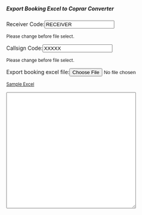 <?php  
 $test = 'suja';
 

?>

 <!doctype html>
<html lang="en">
  <head>
    <!-- Required meta tags -->
    <meta charset="utf-8">
    <meta name="viewport" content="width=device-width, initial-scale=1, shrink-to-fit=no">
    <title>Export Booking Excel to Coprar Converter</title>
    <!-- Bootstrap CSS -->
     <link rel="stylesheet" href="https://stackpath.bootstrapcdn.com/bootstrap/4.5.2/css/bootstrap.min.css">
    <script src="https://code.jquery.com/jquery-3.5.1.slim.min.js"
        integrity="sha256-4+XzXVhsDmqanXGHaHvgh1gMQKX40OUvDEBTu8JcmNs="
        crossorigin="anonymous"></script>
    <script src="https://cdnjs.cloudflare.com/ajax/libs/xlsx/0.8.0/jszip.js"></script>
    <script src="https://cdnjs.cloudflare.com/ajax/libs/xlsx/0.8.0/xlsx.js"></script>
  </head>
  <body>          
<div class="container">
    <div class="card" style="">
        <div class="card-body">
            <h5 class="card-title">Export Booking Excel to Coprar Converter</h5>
            <div class="form-group">
                <label for="recv_code">Receiver Code:</label><input class="form-control" type="text" id="recv_code" value="RECEIVER"  />
                <p><small>Please change before file select.</small></p>
            </div>
            <div class="form-group">
                <label for="recv_code">Callsign Code:</label><input class="form-control" type="text" id="callsign_code" value="XXXXX" />
                <p><small>Please change before file select.</small></p>
            </div>
            <div class="form-group">
                <label for="my_file_input">Export booking excel file:</label><input class="form-control" type="file" id="my_file_input" />
                <p><small><a href="sample.xlsx">Sample Excel</a></small></p>
            </div>
            <div class="form-group"><textarea class="form-control" rows="20" cols="40" id='my_file_output'></textarea></div>
        </div>
    </div>
</div>
</body>
</html>
<script type="text/javascript">
    
parseExcel = function(file) {
            var reader = new FileReader();

            reader.onload = function(e) {
              var data = e.target.result;
              var workbook = XLSX.read(data, {
                type: 'binary'
              });

              workbook.SheetNames.forEach(function(sheetName) {
                // Here is your object
                //var XL_row_object = XLSX.utils.sheet_to_row_object_array(workbook.Sheets[sheetName]);
                var XL_row_object = XLSX.utils.sheet_to_csv(workbook.Sheets[sheetName]);
                //var json_object = JSON.stringify(XL_row_object);
                //console.log(XL_row_object)
                //console.log(json_object);
                var line = 0;
                var contcount = 0;
                var allRows = XL_row_object.split(/\r?\n|\r/);
                //var table = '<table>';
                var dt = new Date();
                var refno = get_date_str(dt, "");
                var edi = "UNB+UNOA:2+KMT+"+$("#recv_code").val()+"+"+get_date_str(dt, "daterawonly")+":"+get_date_str(dt, "timetominrawonly")+"+"+refno+"'\n"; 
                edi += "UNH+"+refno+"+COPRAR:D:00B:UN:SMDG21+LOADINGCOPRAR'\n"; line++;
                                
                //process header
                var report_dt = ""; var voyage = ""; var vslname = ""; var callsign = ""; var opr = "";
                for (var singleRow = 0; singleRow < allRows.length; singleRow++) {
                    if(singleRow>6) break;
                    let rowCells = allRows[singleRow].split(',');
                    if(singleRow==1) {
                        let tmpdt = rowCells[1].split('/');
                        let day = tmpdt[0];
                        let month = tmpdt[1];
                        let tmpyear = tmpdt[2].split(' ');
                        let report_date = new Date(tmpyear[0] + "-" + month + "-" + day + " " + tmpyear[1]);
                        report_dt = get_date_str(report_date, "");
                    }
                    if(singleRow==3) {
                        if(typeof rowCells[3]!="undefined") {
                            let tmp = rowCells[3].split('/');
                            voyage = tmp[0];
                            callsign = tmp[1];
                            opr = tmp[2];
                            vslname = rowCells[1];
                        }
                    }
                }                
                edi += "BGM+45+"+report_dt+"+5'\n"; line++;
                edi += "TDT+20+"+voyage+"+1++172:"+opr+"+++"+$("#callsign_code").val()+":103::"+vslname+"'\n"; line++;
                edi += "RFF+VON:"+voyage+"'\n"; line++;
                edi += "NAD+CA+"+opr+"'\n"; line++;
                let tmp; let dim;
                for (singleRow = 0; singleRow < allRows.length; singleRow++) {
                  if(typeof allRows[singleRow]!="undefined") {
                    //let rowCells = allRows[singleRow].split(',');
                    let rowCells = CSVtoArray(allRows[singleRow]);
                    if(singleRow>7) {
                        contcount++;
                        //rowCells[3] //5 - F, 4 - E
                        let fe = "5";
                        if(typeof rowCells[3]!="undefined" && rowCells[3]=="E") fe = "4";
                        //2 TS - N, 6 TS - Y
                        let type = "2";
                        if(typeof rowCells[11]!="undefined" && rowCells[11]=="Y") type = "6";
                        
                        if(typeof rowCells[1]!="undefined" && typeof rowCells[7]!="undefined") { edi += "EQD+CN+"+rowCells[1]+"+"+rowCells[7]+":102:5++"+type+"+"+fe+"'\n"; line++; }
                        if(typeof rowCells[6]!="undefined") { edi += "LOC+11+"+rowCells[5]+":139:6'\n"; line++; }
                        if(typeof rowCells[6]!="undefined") { edi += "LOC+7+"+rowCells[6]+":139:6'\n"; line++; }
                        if(typeof rowCells[19]!="undefined") { edi += "LOC+9+"+rowCells[19]+":139:6'\n"; line++; }
                        if(typeof rowCells[13]!="undefined") { edi += "MEA+AAE+VGM+KGM:"+rowCells[13]+"'\n"; line++; }
                        if(typeof rowCells[17]!="undefined" && $.trim(rowCells[17])!="" && $.trim(rowCells[17])!="/") {
                          tmp = rowCells[17].split(',');
                          for(let i=0; i<tmp.length; i++) {
                              dim = rowCells[17].split('/');
                              if($.trim(dim[0])=="OF") {
                                  edi += "DIM+5+CMT:"+$.trim(dim[1])+"'\n"; line++;
                              }
                              if($.trim(dim[0])=="OB") {
                                  edi += "DIM+6+CMT:"+$.trim(dim[1])+"'\n"; line++;
                              }
                              if($.trim(dim[0])=="OR") {
                                  edi += "DIM+7+CMT::"+$.trim(dim[1])+"'\n"; line++;
                              }
                              if($.trim(dim[0])=="OL") {
                                  edi += "DIM+8+CMT::"+$.trim(dim[1])+"'\n"; line++;
                              }
                              if($.trim(dim[0])=="OH") {
                                  edi += "DIM+9+CMT:::"+$.trim(dim[1])+"'\n"; line++;
                              }
                          }
                        }
                        if(typeof rowCells[15]!="undefined" && $.trim(rowCells[15])!="" && $.trim(rowCells[15])!="/") {
                          let temperature = rowCells[15];
                          temperature = temperature.replace(" ", "");
                          temperature = temperature.replace("C", "");
                          temperature = temperature.replace("+", "");
                          edi += "TMP+2+"+temperature+":CEL'\n"; line++;
                        }
                        if(typeof rowCells[25]!="undefined" && $.trim(rowCells[25])!="" && $.trim(rowCells[25])!="/") {
                          let tmp = rowCells[25].split(',');
                          if(tmp[0]=="L") {
                              edi += "SEL+"+tmp[1]+"+CA'\n"; line++; //seal L - CA, S - SH, M - CU
                          }
                          if(tmp[0]=="S") {
                              edi += "SEL+"+tmp[1]+"+SH'\n"; line++; //seal L - CA, S - SH, M - CU
                          }
                          if(tmp[0]=="M") {
                              edi += "SEL+"+tmp[1]+"+CU'\n"; line++; //seal L - CA, S - SH, M - CU
                          }
                        }
                        if(typeof rowCells[8]!="undefined") { edi += "FTX+AAI+++"+rowCells[8]+"'\n"; line++; }                      
                        
                        if(typeof rowCells[12]!="undefined" && $.trim(rowCells[12])!="" && $.trim(rowCells[12])!="/") {
                          edi += "FTX+AAA+++"+$.trim(cleanString(rowCells[12]))+"'\n"; line++;
                        }
                        if(typeof rowCells[18]!="undefined" && $.trim(rowCells[18])!="" && $.trim(rowCells[18])!="/") {
                          edi += "FTX+HAN++"+rowCells[18]+"'\n"; line++;
                        }
                        if(typeof rowCells[14]!="undefined" && rowCells[14]!="" && $.trim(rowCells[14])!="/") {
                          tmp = rowCells[14].split('/');
                          edi += "DGS+IMD+"+tmp[0]+"+"+tmp[1]+"'\n"; line++;
                        }
                        if(typeof rowCells[2]!="undefined" && $.trim(rowCells[2])!="") { edi += "NAD+CF+"+rowCells[2]+":160:ZZZ'\n"; line++; } //box 
                        //if(opr!="") { edi += "NAD+CA+"+opr+":160:ZZZ'\n"; line++; } //vsl
                        //if(typeof rowCells[27]!="undefined" && $.trim(rowCells[27])!="")  { edi += "NAD+GF+"+rowCells[27]+":160:ZZZ'\n"; line++; } //slot
                    }                    

                    /*if (singleRow === 0) {
                      table += '<thead>';
                      table += '<tr>';
                    } else {
                      table += '<tr>';
                    }
                    var rowCells = allRows[singleRow].split(',');
                    for (let rowCell = 0; rowCell < rowCells.length; rowCell++) {
                      if (singleRow === 0) {
                        table += '<th>';
                        table += rowCells[rowCell];
                        table += '</th>';
                      } else {
                        table += '<td>';
                        table += rowCells[rowCell];
                        table += '</td>';
                      }
                    }
                    if (singleRow === 0) {
                      table += '</tr>';
                      table += '</thead>';
                      table += '<tbody>';
                    } else {
                      table += '</tr>';
                    }*/
                  }
                } 
                contcount--;
                edi += "CNT+16:"+contcount+"'\n"; line++; line++;
                edi += "UNT+"+line+"+"+refno+"'\n";
                edi += "UNZ+1+"+refno+"'";
                //table += '</tbody>';
                //table += '</table>';
                $('#my_file_output').val(edi);

              })

            };

            reader.onerror = function(ex) {
              console.log(ex);
            };

            reader.readAsBinaryString(file);
          };
        
        var oFileIn;

         $(function() {
            oFileIn = document.getElementById('my_file_input');
            if(oFileIn.addEventListener) {
                oFileIn.addEventListener('change', filePicked, false);
            }
        });


        function filePicked(oEvent) {
            // Get The File From The Input
            var oFile = oEvent.target.files[0];
            var sFilename = oFile.name;
            parseExcel(oFile)
            
        }
        
        function copy() {
            /* Get the text field */
            var copyText = document.getElementById("ediholder");

            /* Select the text field */
            copyText.select();
            copyText.setSelectionRange(0, 99999); /* For mobile devices */

            /* Copy the text inside the text field */
            document.execCommand("copy");

            /* Alert the copied text */
            alert("Text Copied!");
        } 
        
        function get_date_str(d, type) {
            var now = d;
            var dt = now.getDate();
            dt = (String(dt).length<2)? String("0") + String(dt) : dt;
            var hrs = now.getHours();
            hrs = (String(hrs).length<2)? String("0") + String(hrs) : hrs;
            var min = now.getMinutes();
            min = (String(min).length<2)? String("0") + String(min) : min;
            var sec = now.getSeconds();
            sec = (String(sec).length<2)? String("0") + String(sec) : sec;
            var mth = (now.getMonth() + 1);
            mth = (String(mth).length<2)? String("0") + String(mth) : mth;
            if(type=="daterawonly") {
                return now.getFullYear()+''+String(mth)+''+String(dt);
            } else if(type=="timetominrawonly"){
                return String(hrs)+''+String(min);
            } else {
                return now.getFullYear()+''+String(mth)+''+String(dt)+''+String(hrs)+''+String(min)+''+String(sec);
            }
            //return now.getHours()+':'+String(min)+':'+String(sec);
        }
        
        function CSVtoArray(text) {
            var re_valid = /^\s*(?:'[^'\\]*(?:\\[\S\s][^'\\]*)*'|"[^"\\]*(?:\\[\S\s][^"\\]*)*"|[^,'"\s\\]*(?:\s+[^,'"\s\\]+)*)\s*(?:,\s*(?:'[^'\\]*(?:\\[\S\s][^'\\]*)*'|"[^"\\]*(?:\\[\S\s][^"\\]*)*"|[^,'"\s\\]*(?:\s+[^,'"\s\\]+)*)\s*)*$/;
            var re_value = /(?!\s*$)\s*(?:'([^'\\]*(?:\\[\S\s][^'\\]*)*)'|"([^"\\]*(?:\\[\S\s][^"\\]*)*)"|([^,'"\s\\]*(?:\s+[^,'"\s\\]+)*))\s*(?:,|$)/g;

            // Return NULL if input string is not well formed CSV string.
            if (!re_valid.test(text)) return null;

            var a = []; // Initialize array to receive values.
            text.replace(re_value, // "Walk" the string using replace with callback.
                function(m0, m1, m2, m3) {

                    // Remove backslash from \' in single quoted values.
                    if (m1 !== undefined) a.push(m1.replace(/\\'/g, "'"));

                    // Remove backslash from \" in double quoted values.
                    else if (m2 !== undefined) a.push(m2.replace(/\\"/g, '"'));
                    else if (m3 !== undefined) a.push(m3);
                    return ''; // Return empty string.
                });

            // Handle special case of empty last value.
            if (/,\s*$/.test(text)) a.push('');
            return a;
        };
        
        function cleanString(input) {
            var output = "";
            for (var i=0; i<input.length; i++) {
                if (input.charCodeAt(i) <= 127) {
                    output += input.charAt(i);
                }
            }
            return output;
        }</script>



 
